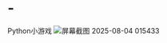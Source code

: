 # -
Python小游戏
![屏幕截图 2025-08-04 015433](https://github.com/user-attachments/assets/23b48ebf-373e-4216-913f-c62b4c6f9c24)
